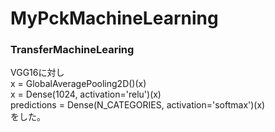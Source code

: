 # MyPckMachineLearning

### TransferMachineLearing
VGG16に対し<br>
x = GlobalAveragePooling2D()(x)<br>
x = Dense(1024, activation='relu')(x)<br>
predictions = Dense(N_CATEGORIES, activation='softmax')(x)<br>
をした。
